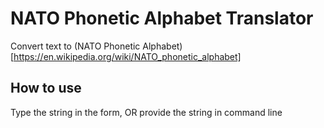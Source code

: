 # NATO Phonetic Alphabet Translator
Convert text to (NATO Phonetic Alphabet)[https://en.wikipedia.org/wiki/NATO_phonetic_alphabet]

## How to use
Type the string in the form, OR provide the string in command line
